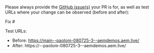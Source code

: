Please always provide the [GitHub issue(s)](../issues) your PR is for, as well as test URLs where your change can be observed (before and after):

Fix #<gh-issue-id>

Test URLs:
- Before: https://main--paolom-080725-3--aemdemos.aem.live/
- After: https://<branch>--paolom-080725-3--aemdemos.aem.live/
